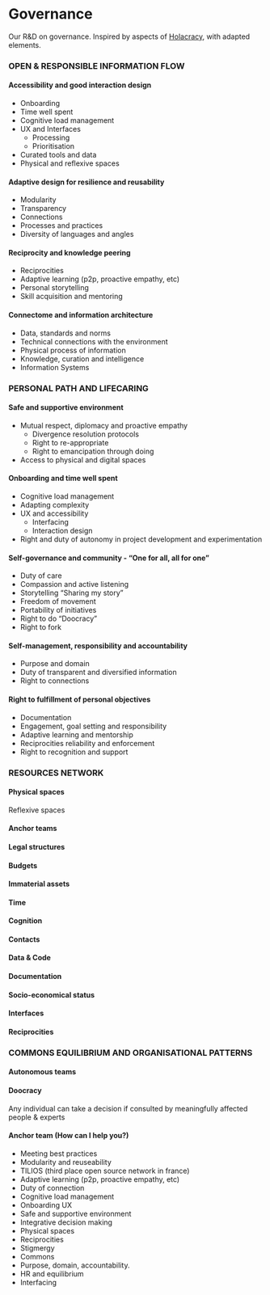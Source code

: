 # Governance
Our R&amp;D on governance. Inspired by aspects of [Holacracy](https://www.holacracy.org/how-it-works/), with adapted elements.

### OPEN & RESPONSIBLE INFORMATION FLOW

#### Accessibility and good interaction design
* Onboarding
* Time well spent
* Cognitive load management
* UX and Interfaces
  * Processing
  * Prioritisation
* Curated tools and data
* Physical and reflexive spaces

#### Adaptive design for resilience and reusability
* Modularity
* Transparency
* Connections
* Processes and practices
* Diversity of languages and angles

#### Reciprocity and knowledge peering
* Reciprocities
* Adaptive learning (p2p, proactive empathy, etc)
* Personal storytelling
* Skill acquisition and mentoring

#### Connectome and information architecture
* Data, standards and norms
* Technical connections with the environment
* Physical process of information
* Knowledge, curation and intelligence
* Information Systems


### PERSONAL PATH AND LIFECARING

#### Safe and supportive environment
* Mutual respect, diplomacy and proactive empathy
  * Divergence resolution protocols
  * Right to re-appropriate
  * Right to emancipation through doing
* Access to physical and digital spaces

#### Onboarding and time well spent
* Cognitive load management
* Adapting complexity
* UX and accessibility
  * Interfacing
  * Interaction design
* Right and duty of autonomy in project development and experimentation

#### Self-governance and community  - “One for all, all for one”
* Duty of care
* Compassion and active listening
* Storytelling “Sharing my story”
* Freedom of movement
* Portability of initiatives
* Right to do “Doocracy”
* Right to fork

#### Self-management, responsibility and accountability
* Purpose and domain
* Duty of transparent and diversified information
* Right to connections

#### Right to fulfillment of personal objectives
* Documentation
* Engagement, goal setting and responsibility
* Adaptive learning and mentorship
* Reciprocities reliability and enforcement
* Right to recognition and support


### RESOURCES NETWORK

#### Physical spaces
Reflexive spaces
#### Anchor teams
#### Legal structures
#### Budgets
#### Immaterial assets
#### Time
#### Cognition
#### Contacts
#### Data & Code
#### Documentation
#### Socio-economical status
#### Interfaces
#### Reciprocities

### COMMONS EQUILIBRIUM AND ORGANISATIONAL PATTERNS

#### Autonomous teams

#### Doocracy
Any individual can take a decision if consulted by meaningfully affected people & experts

#### Anchor team (How can I help you?)
- Meeting best practices
- Modularity and reuseability
- TILIOS (third place open source network in france)
- Adaptive learning (p2p, proactive empathy, etc)
- Duty of connection
- Cognitive load management
- Onboarding UX
- Safe and supportive environment
- Integrative decision making
- Physical spaces
- Reciprocities
- Stigmergy
- Commons
- Purpose, domain, accountability.
- HR and equilibrium
- Interfacing
